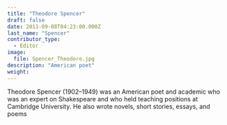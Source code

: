 ```yaml
---
title: "Theodore Spencer"
draft: false
date: 2011-09-08T04:23:00.000Z
last_name: "Spencer"
contributor_type:
  - Editor
image:
  file: Spencer_Theodore.jpg
description: "American poet"
weight:
---
```


Theodore Spencer (1902–1949) was an American poet and academic who was an expert on Shakespeare and who held teaching positions at Cambridge University. He also wrote novels, short stories, essays, and poems

